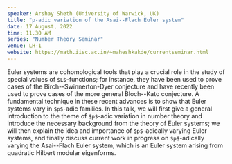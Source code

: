 ```yaml
---
speaker: Arshay Sheth (University of Warwick, UK)
title: "p-adic variation of the Asai--Flach Euler system"
date: 17 August, 2022
time: 11.30 AM
series: "Number Theory Seminar"
venue: LH-1
website: https://math.iisc.ac.in/~maheshkakde/currentseminar.html
---
```


Euler systems are cohomological tools that play a crucial role in the study of special values of `$L$`-functions; for instance, they have been used to prove cases of the Birch--Swinnerton-Dyer conjecture and have recently been used to prove cases of the more general Bloch--Kato conjecture. A fundamental technique in these recent advances is to show that Euler systems vary in `$p$`-adic families. In this talk, we will first give a general introduction to the theme of `$p$`-adic variation in number theory and introduce the necessary background from the theory of Euler systems; we will then explain the idea and importance of `$p$`-adically varying Euler systems, and finally discuss current work in progress on `$p$`-adically varying the Asai--Flach Euler system, which is an Euler system arising from quadratic Hilbert modular eigenforms.
